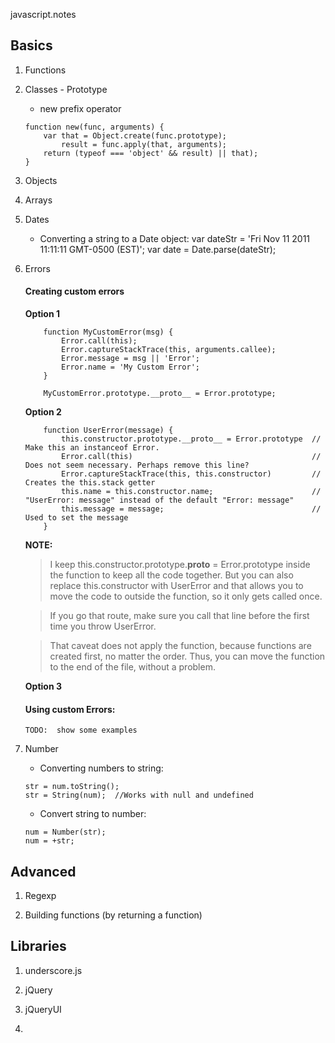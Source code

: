 javascript.notes

## Basics

1.  Functions


2.  Classes - Prototype
	- new prefix operator
	
	```
	function new(func, arguments) {
		var that = Object.create(func.prototype);
			result = func.apply(that, arguments);
		return (typeof === 'object' && result) || that);
	}
	```

3.  Objects


4.  Arrays


5.  Dates
	- Converting a string to a Date object:
		var dateStr = 'Fri Nov 11 2011 11:11:11 GMT-0500 (EST)';
		var date = Date.parse(dateStr);

6.  Errors
	####  Creating custom errors
	**Option 1**
		 
	```
		function MyCustomError(msg) {
			Error.call(this);
			Error.captureStackTrace(this, arguments.callee);
			Error.message = msg || 'Error';
			Error.name = 'My Custom Error';
		}
			
		MyCustomError.prototype.__proto__ = Error.prototype;
	```

	**Option 2**

	```
	   	function UserError(message) {
  			this.constructor.prototype.__proto__ = Error.prototype  // Make this an instanceof Error.
  			Error.call(this)                                        // Does not seem necessary. Perhaps remove this line?
  			Error.captureStackTrace(this, this.constructor)         // Creates the this.stack getter
  			this.name = this.constructor.name;                      // "UserError: message" instead of the default "Error: message"
  			this.message = message;                                 // Used to set the message
		}
	```

	**NOTE:**
	> I keep this.constructor.prototype.__proto__ = Error.prototype inside the function to keep all the code together. But you can also replace this.constructor with UserError and that allows you to move the code to outside the function, so it only gets called once.

	> If you go that route, make sure you call that line before the first time you throw UserError.

	> That caveat does not apply the function, because functions are created first, no matter the order. Thus, you can move the function to the end of the file, without a problem.

	   **Option 3**


	####  Using custom Errors:
		TODO:  show some examples

7.  Number
	- Converting numbers to string:

	```
	str = num.toString();
	str = String(num);  //Works with null and undefined
	```

	- Convert string to number:

	```
	num = Number(str);
	num = +str;
	```


## Advanced

1.  Regexp


2.  Building functions (by returning a function)


## Libraries

1.  underscore.js


2.  jQuery


3.  jQueryUI


4.  